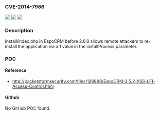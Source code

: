 ### [CVE-2014-7986](https://cve.mitre.org/cgi-bin/cvename.cgi?name=CVE-2014-7986)
![](https://img.shields.io/static/v1?label=Product&message=n%2Fa&color=blue)
![](https://img.shields.io/static/v1?label=Version&message=n%2Fa&color=blue)
![](https://img.shields.io/static/v1?label=Vulnerability&message=n%2Fa&color=brighgreen)

### Description

install/index.php in EspoCRM before 2.6.0 allows remote attackers to re-install the application via a 1 value in the installProcess parameter.

### POC

#### Reference
- http://packetstormsecurity.com/files/128888/EspoCRM-2.5.2-XSS-LFI-Access-Control.html

#### Github
No GitHub POC found.

